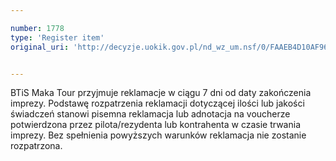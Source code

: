 ```yaml
---

number: 1778
type: 'Register item'
original_uri: 'http://decyzje.uokik.gov.pl/nd_wz_um.nsf/0/FAAEB4D10AF96A05C125767400489D4A?OpenDocument'


---
```


BTiS Maka Tour przyjmuje reklamacje w ciągu 7 dni od daty zakończenia imprezy. Podstawę rozpatrzenia reklamacji dotyczącej ilości lub jakości świadczeń stanowi pisemna reklamacja lub adnotacja na voucherze potwierdzona przez pilota/rezydenta lub kontrahenta w czasie trwania imprezy. Bez spełnienia powyższych warunków reklamacja nie zostanie rozpatrzona.
